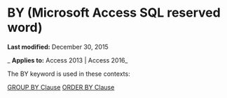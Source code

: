 
# BY (Microsoft Access SQL reserved word)

 **Last modified:** December 30, 2015

 _ **Applies to:** Access 2013 | Access 2016_

The BY keyword is used in these contexts:

[GROUP BY Clause](fe7d5e27-a47a-1229-232c-cf6a0cbad761.md)
[ORDER BY Clause](9e5e6911-1117-b220-7f11-1ae7f87cbdc0.md)
